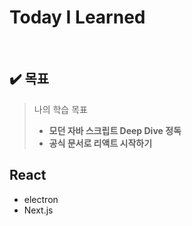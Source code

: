 # Today  I  Learned

<br />

## :heavy_check_mark: 목표

> 나의 학습 목표
> - **모던 자바 스크립트 Deep Dive 정독**
> - **공식 문서로 리액트 시작하기**


## React
* electron
* Next.js
